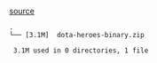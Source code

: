 [source](https://www.kaggle.com/gennadylaptev/dota-heroes-binary)

```
.
└── [3.1M]  dota-heroes-binary.zip

 3.1M used in 0 directories, 1 file
```